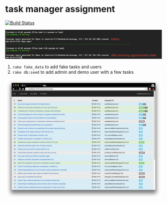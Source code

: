 # task manager assignment

[![Build Status](https://travis-ci.org/railsr/tm-assignment.svg?branch=master)](https://travis-ci.org/railsr/tm-assignment)

![condecoverage](public/src/codecoverage.png)

1. `rake fake_data` to add fake tasks and users
2. `rake db:seed` to add admin and demo user with a few tasks

![User dashboard](public/src/user_dash.png)
